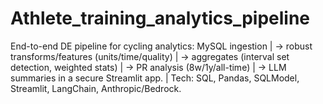 # Athlete_training_analytics_pipeline
End-to-end DE pipeline for cycling analytics: MySQL ingestion | → robust transforms/features (units/time/quality) | → aggregates (interval set detection, weighted stats) | → PR analysis (8w/1y/all-time)  | → LLM summaries in a secure Streamlit app. | Tech: SQL, Pandas, SQLModel, Streamlit, LangChain, Anthropic/Bedrock.
